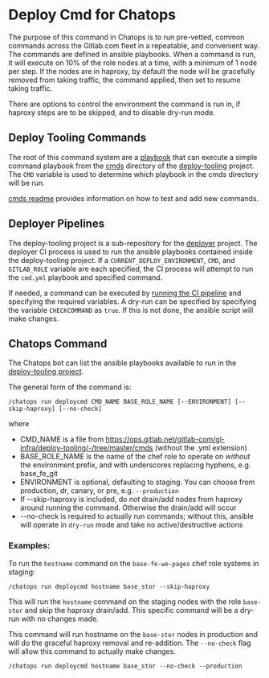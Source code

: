 # Deploy Cmd for Chatops

The purpose of this command in Chatops is to run pre-vetted, common commands
across the Gitlab.com fleet in a repeatable, and convenient way. The commands
are defined in ansible playbooks. When a command is run, it will execute on
10% of the role nodes at a time, with a minimum of 1 node per step. If the
nodes are in haproxy, by default the node will be gracefully removed from
taking traffic, the command applied, then set to resume taking traffic.

There are options to control the environment the command is run in, if haproxy
steps are to be skipped, and to disable dry-run mode.

## Deploy Tooling Commands

The root of this command system are a [playbook](https://ops.gitlab.net/gitlab-com/gl-infra/deploy-tooling/blob/master/cmd.yml)
that can execute a simple command playbook from the [cmds](https://ops.gitlab.net/gitlab-com/gl-infra/deploy-tooling/tree/master/cmds)
directory of the [deploy-tooling](https://ops.gitlab.net/gitlab-com/gl-infra/deploy-tooling)
project. The `CMD` variable is used to determine which playbook in the cmds
directory will be run.

[cmds readme](https://ops.gitlab.net/gitlab-com/gl-infra/deploy-tooling/blob/master/cmds/README.md)
provides information on how to test and add new commands.

## Deployer Pipelines

The deploy-tooling project is a sub-repository for the [deployer](https://ops.gitlab.net/gitlab-com/gl-infra/deployer)
project. The deployer CI process is used to run the ansible playbooks contained
inside the deploy-tooling project. If a `CURRENT_DEPLOY_ENVIRONMENT`,
`CMD`, and `GITLAB_ROLE` variable are each specified, the CI process will
attempt to run the `cmd.yml` playbook and specified command.

If needed, a command can be executed by [running the CI pipeline](https://ops.gitlab.net/gitlab-com/gl-infra/deployer/pipelines/new)
and specifying the required variables. A dry-run can be specified by
specifying the variable `CHECKCOMMAND` as `true`. If this is not done, the
ansible script will make changes.

## Chatops Command

The Chatops bot can list the ansible playbooks available to run in the
[deploy-tooling project](https://ops.gitlab.net/gitlab-com/gl-infra/deploy-tooling).

The general form of the command is:
```
/chatops run deploycmd CMD_NAME BASE_ROLE_NAME [--ENVIRONMENT] [--skip-haproxy] [--no-check]
```

where
* CMD_NAME is a file from https://ops.gitlab.net/gitlab-com/gl-infra/deploy-tooling/-/tree/master/cmds
    (without the .yml extension)
* BASE_ROLE_NAME is the name of the chef role to operate on *without* the
    environment prefix, and with underscores replacing hyphens, e.g. base_fe_git
* ENVIRONMENT is optional, defaulting to staging.  You can choose from
    production, dr, canary, or pre, e.g. `--production`
* If --skip-haproxy is included, do *not* drain/add nodes from haproxy around
    running the command.  Otherwise the drain/add will occur
* --no-check is required to actually run commands; without this, ansible will
     operate in `dry-run` mode and take no active/destructive actions

### Examples:
To run the `hostname` command on the `base-fe-we-pages` chef role systems in staging:
```
/chatops run deploycmd hostname base_stor --skip-haproxy
```
This will run the `hostname` command on the staging nodes with the role
`base-stor` and skip the haproxy drain/add. This specific command will be
a dry-run with no changes made.

This command will run hostname on the `base-stor` nodes in production
and will do the graceful haproxy removal and re-addition. The
`--no-check` flag will allow this command to actually make changes.
```
/chatops run deploycmd hostname base_stor --no-check --production
```
